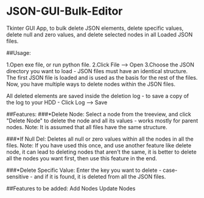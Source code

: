 # JSON-GUI-Bulk-Editor
Tkinter GUI App, to bulk delete JSON elements, delete specific values, delete null and zero values, and delete selected nodes in all Loaded JSON files.

##Usage:

1.Open exe file, or run python file.
2.Click File --> Open 
3.Choose the JSON directory you want to load - JSON files must have an identical structure.
The first JSON file is loaded and is used as the basis for the rest of the files.
Now, you have multiple ways to delete nodes within the JSON files.

All deleted elements are saved inside the deletion log - to save a copy of the log to your HDD - Click Log --> Save

##Features:
###*Delete Node:
Select a node from the treeview, and click "Delete Node" to delete the node and all its values - works mostly for parent nodes.
Note: It is assumed that all files have the same structure.

###*If Null Del:
Deletes all null or zero values within all the nodes in all the files.
Note: If you have used this once, and use another feature like delete node, it can lead to deleting nodes that aren't the same, it is better to delete all the nodes you want first, then use this feature in the end.

###*Delete Specific Value:
Enter the key you want to delete - case-sensitive - and if it is found, it is deleted from all the JSON files.

##Features to be added:
Add Nodes
Update Nodes
